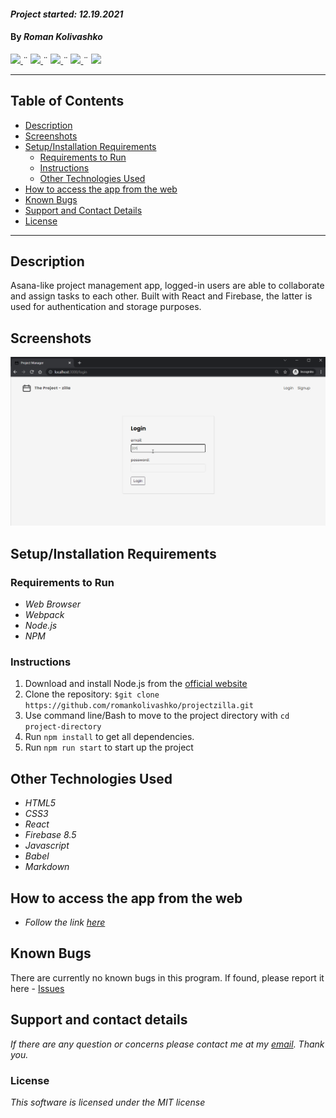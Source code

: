 #### _Project started: 12.19.2021_

#### By _**Roman Kolivashko**_

<html>
<!-- Project Shields -->
    <p align="left">
        <a href="https://github.com/romankolivashko/projectzilla">
            <img src="https://img.shields.io/github/repo-size/romankolivashko/projectzilla?style=plastic">
        </a>
		  ¨
        <a href="https://github.com/romankolivashko/projectzilla/commits/main">
            <img src="https://img.shields.io/github/last-commit/romankolivashko/projectzilla?color=yellow&style=plastic">
        </a>
        ¨
        <a href="https://github.com/romankolivashko/projectzilla/stargazers">
            <img src="https://img.shields.io/github/stars/romankolivashko/projectzilla?color=yellow&style=plastic">
        </a>
        ¨
        <a href="https://github.com/romankolivashko/projectzilla/issues">
           <img src="https://img.shields.io/github/issues/romankolivashko/projectzilla?color=yellow&style=plastic">
        </a>
        ¨
        <a href="https://linkedin.com/in/rkolivashko">
            <img src="https://img.shields.io/badge/-LinkedIn-black.svg?style=plastic&logo=linkedin&colorB=2867B2">
        </a>
    </p> 
</html>

---
## Table of Contents
* [Description](#description)
* [Screenshots](#screenshots)
* [Setup/Installation Requirements](#installation-requirements)
    - [Requirements to Run](#requirements-to-run)
    - [Instructions](#instructions)
    - [Other Technologies Used](#other-technologies-used)
* [How to access the app from the web](#web-access)
* [Known Bugs](#known-bugs)
* [Support and Contact Details](#support-and-contact-details)
* [License](#license)
---
## Description <a id="description"></a>
Asana-like project management app, logged-in users are able to collaborate and assign tasks to each other. Built with React and Firebase, the latter is used for authentication and storage purposes. 

## Screenshots <a id="screenshots"></a>
![](./project.gif)

## Setup/Installation Requirements <a id="installation-requirements"></a>

### Requirements to Run <a id="requirements-to-run"></a>
* _Web Browser_
* _Webpack_
* _Node.js_
* _NPM_

### Instructions <a id="instructions"></a>

1. Download and install Node.js from the [official website](https://nodejs.org/en/download/)
2. Clone the repository: `$git clone https://github.com/romankolivashko/projectzilla.git`
3. Use command line/Bash to move to the project directory with `cd project-directory`
4. Run `npm install` to get all dependencies. 
5. Run `npm run start` to start up the project


## Other Technologies Used <a id="other-technologies-used"></a>

* _HTML5_
* _CSS3_
* _React_
* _Firebase 8.5_
* _Javascript_
* _Babel_
* _Markdown_


## How to access the app from the web <a id="web-access"></a>
* _Follow the link [here](https://projectzilla-5192f.web.app/)_ 

## Known Bugs <a id="known-bugs"></a>

There are currently no known bugs in this program.
If found, please report it here - [Issues](https://github.com/romankolivashko/projectzilla/issues)

## Support and contact details <a id="support-and-contact-details"></a>

_If there are any question or concerns please contact me at my [email](mailto:rkolivashko@gmail.com). Thank you._



### License <a id="license"></a>

*This software is licensed under the MIT license*